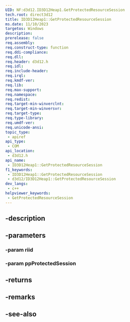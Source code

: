 ```yaml
---
UID: NF:d3d12.ID3D12Heap1.GetProtectedResourceSession
tech.root: direct3d12
title: ID3D12Heap1::GetProtectedResourceSession
ms.date: 11/10/2023
targetos: Windows
description: 
prerelease: false
req.assembly: 
req.construct-type: function
req.ddi-compliance: 
req.dll: 
req.header: d3d12.h
req.idl: 
req.include-header: 
req.irql: 
req.kmdf-ver: 
req.lib: 
req.max-support: 
req.namespace: 
req.redist: 
req.target-min-winverclnt: 
req.target-min-winversvr: 
req.target-type: 
req.type-library: 
req.umdf-ver: 
req.unicode-ansi: 
topic_type:
 - apiref
api_type:
 - COM
api_location:
 - d3d12.h
api_name:
 - ID3D12Heap1::GetProtectedResourceSession
f1_keywords:
 - ID3D12Heap1::GetProtectedResourceSession
 - d3d12/ID3D12Heap1::GetProtectedResourceSession
dev_langs:
 - c++
helpviewer_keywords:
 - GetProtectedResourceSession
---
```


## -description

## -parameters

### -param riid

### -param ppProtectedSession

## -returns

## -remarks

## -see-also

